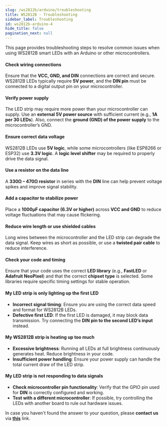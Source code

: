 ```yaml
---
slug: /ws2812b/arduino/troubleshooting
title: WS2812B - Troubleshooting
sidebar_label: Troubleshooting
id: ws2812b-arduino-4
hide_title: false
pagination_next: null
---
```


This page provides troubleshooting steps to resolve common issues when using WS2812B smart LEDs with an Arduino or other microcontrollers.

<ExpandableSection title="My LEDs won’t turn on!">

#### Check wiring connections  
Ensure that the **VCC, GND, and DIN** connections are correct and secure. WS2812B LEDs typically require **5V power**, and the **DIN pin** must be connected to a digital output pin on your microcontroller.

#### Verify power supply  
The LED strip may require more power than your microcontroller can supply. Use an **external 5V power source** with sufficient current (e.g., **1A per 30 LEDs**). Also, connect the **ground (GND) of the power supply** to the microcontroller’s GND.

#### Ensure correct data voltage  
WS2812B LEDs use **5V logic**, while some microcontrollers (like ESP8266 or ESP32) use **3.3V logic**. A **logic level shifter** may be required to properly drive the data signal.

</ExpandableSection>

<ExpandableSection title="My LEDs are flickering or showing the wrong colors!">

#### Use a resistor on the data line  
A **330Ω – 470Ω resistor** in series with the **DIN** line can help prevent voltage spikes and improve signal stability.

#### Add a capacitor to stabilize power  
Place a **1000µF capacitor (6.3V or higher)** across **VCC and GND** to reduce voltage fluctuations that may cause flickering.

#### Reduce wire length or use shielded cables  
Long wires between the microcontroller and the LED strip can degrade the data signal. Keep wires as short as possible, or use a **twisted pair cable** to reduce interference.

#### Check your code and timing  
Ensure that your code uses the correct **LED library** (e.g., **FastLED** or **Adafruit NeoPixel**) and that the correct **chipset type** is selected. Some libraries require specific timing settings for stable operation.

</ExpandableSection>

<ExpandableSection title="Other common issues">

#### My LED strip is only lighting up the first LED  
- **Incorrect signal timing**: Ensure you are using the correct data speed and format for WS2812B LEDs.  
- **Defective first LED**: If the first LED is damaged, it may block data transmission. Try connecting the **DIN pin to the second LED’s input** instead.

#### My WS2812B strip is heating up too much  
- **Excessive brightness**: Running all LEDs at full brightness continuously generates heat. Reduce brightness in your code.  
- **Insufficient power handling**: Ensure your power supply can handle the total current draw of the LED strip.

#### My LED strip is not responding to data signals  
- **Check microcontroller pin functionality**: Verify that the GPIO pin used for **DIN** is correctly configured and working.  
- **Test with a different microcontroller**: If possible, try controlling the LEDs with another board to rule out hardware issues.

</ExpandableSection>

<InfoBox>In case you haven't found the answer to your question, please **contact us** via [**this**](https://soldered.com/contact/) link.</InfoBox>